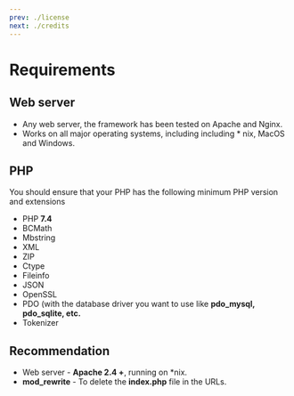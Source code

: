 ```yaml
---
prev: ./license
next: ./credits
---
```

# Requirements

Web server
-----------
- Any web server, the framework has been tested on Apache and
     Nginx.
- Works on all major operating systems, including
     including \* nix, MacOS and Windows.

PHP
---

You should ensure that your PHP has the following minimum PHP version and extensions

- PHP **7.4**
- BCMath
- Mbstring
- XML
- ZIP
- Ctype
- Fileinfo
- JSON
- OpenSSL
- PDO (with the database driver you want to use like **pdo_mysql, pdo_sqlite, etc.**
- Tokenizer

Recommendation
--------------
- Web server - **Apache 2.4 +**, running on \*nix.
- **mod_rewrite** - To delete the **index.php** file in the URLs.

